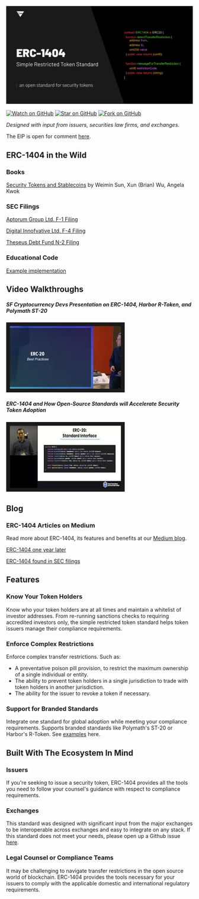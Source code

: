 <img src="./img/header.png"> 

[![Watch on GitHub](https://img.shields.io/github/watchers/simple-restricted-token/simple-restricted-token.svg?style=social&label=Star&maxAge=2592000)](https://github.com/simple-restricted-token/simple-restricted-token/watchers) [![Star on GitHub](https://img.shields.io/github/stars/simple-restricted-token/simple-restricted-token.svg?style=social)](https://github.com/simple-restricted-token/simple-restricted-token/stargazers)  [![Fork on GitHub](https://img.shields.io/github/forks/simple-restricted-token/simple-restricted-token.svg?style=social)](https://github.com/simple-restricted-token/simple-restricted-token/network/members)

*Designed with input from issuers, securities law firms, and exchanges.*

The EIP is open for comment [here](https://github.com/ethereum/EIPs/issues/1404).

## ERC-1404 in the Wild

### Books

[Security Tokens and Stablecoins](https://www.barnesandnoble.com/w/security-tokens-and-stablecoins-quick-start-guide-weimin-sun/1131505418) by Weimin Sun, Xun (Brian) Wu, Angela Kwok

### SEC Filings

[Aptorum Group Ltd. F-1 Filing](https://www.sec.gov/Archives/edgar/data/1734005/000121390019020694/ff12019a4_aptorumgroup.htm)

[Digital Innofvative Ltd. F-4 Filing](https://www.sec.gov/Archives/edgar/data/1790515/000149315219018274/formf-4a.htm)

[Theseus Debt Fund N-2 Filing](https://www.sec.gov/Archives/edgar/data/1780267/000119312519189247/d97053dn2.htm)

### Educational Code

[Example implementation](https://github.com/bitcademyfb/bitcademy-erc1404)

## Video Walkthroughs

##### SF Cryptocurrency Devs Presentation on ERC-1404, Harbor R-Token, and Polymath ST-20

<a href="https://www.youtube.com/watch?v=DCCXEQfX0w8" target="_blank"><img src="/img/sfc-devs.png" width="300" border="10" /></a>

##### ERC-1404 and How Open-Source Standards will Accelerate Security Token Adoption

<a href="https://www.youtube.com/watch?v=qQQkn361niI" target="_blank"><img src="/img/blockchain-devs.png" width="300" border="10" /></a>

## Blog

### ERC-1404 Articles on Medium

Read more about ERC-1404, its features and benefits at our [Medium blog](https://medium.com/erc1404).

[ERC-1404 one year later](https://medium.com/tokensoft/erc-1404-one-year-later-1bf2d8c93432)

[ERC-1404 found in SEC filings](https://www.prnewswire.com/news-releases/ethereums-erc-1404-included-in-sec-filings-300943573.html)

## Features

### Know Your Token Holders

Know who your token holders are at all times and maintain a whitelist of investor addresses. From re-running sanctions checks to requiring accredited investors only, the simple restricted token standard helps token issuers manage their compliance requirements.

### Enforce Complex Restrictions

Enforce complex transfer restrictions. Such as: 

* A preventative poison pill provision, to restrict the maximum ownership of a single individual or entity. 
* The ability to prevent token holders in a single jurisdiction to trade with token holders in another jurisdiction.
* The ability for the issuer to revoke a token if necessary.

### Support for Branded Standards

Integrate one standard for global adoption while meeting your compliance requirements. Supports branded standards like Polymath's ST-20 or Harbor's R-Token. See [examples](https://github.com/simple-restricted-token/simple-restricted-token/tree/master/contracts/examples/other-standards) here.

## Built With The Ecosystem In Mind

### Issuers

If you're seeking to issue a security token, ERC-1404 provides all the tools you need to follow your counsel's guidance with respect to compliance requirements.

### Exchanges

This standard was designed with significant input from the major exchanges to be interoperable across exchanges and easy to integrate on any stack. If this standard does not meet your needs, please open up a Github issue [here](https://github.com/simple-restricted-token/simple-restricted-token/issues).
  
### Legal Counsel or Compliance Teams

It may be challenging to navigate transfer restrictions in the open source world of blockchain. ERC-1404 provides the tools necessary for your issuers to comply with the applicable domestic and international regulatory requirements.
